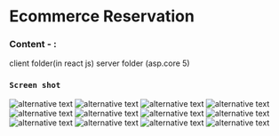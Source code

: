  # Ecommerce Reservation

### Content - :
  client folder(in react js)
  server folder (asp.core 5)


### `Screen shot`
 ![alternative text](0.png "img")
 ![alternative text](1.png "img")
 ![alternative text](2.png "img")
 ![alternative text](3.png "img")
 ![alternative text](4.png "img")
 ![alternative text](5.png "img")
 ![alternative text](6.png "img")
 ![alternative text](7.png "img")
 ![alternative text](8.png "img")
 ![alternative text](9.png "img")
 ![alternative text](10.png "img")
 ![alternative text](11.png "img")
